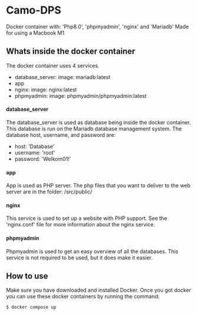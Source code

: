 # Camo-DPS
 Docker container with: 'Php8.0', 'phpmyadmin', 'nginx' and 'Mariadb'
 Made for using a Macbook M1


## Whats inside the docker container
 The docker container uses 4 services.
 * database_server: image: mariadb:latest
 * app
 * nginx: image: nginx:latest
 * phpmyadmin: image: phpmyadmin/phpmyadmin:latest

#### database_server
 The database_server is used as database being inside the docker container. This database is run on the Mariadb database management system.
 The database host, username, and password are:
 * host: 'Database'
 * username: 'root'
 * password: 'Welkom01!'

#### app
 App is used as PHP server. The php files that you want to deliver to the web server are in the folder: /src/public/

#### nginx
 This service is used to set up a website with PHP support. See the 'nginx.conf' file for more information about the nginx service.

#### phpmyadmin
 Phpmyadmin is used to get an easy overview of all the databases. This service is not required to be used, but it does make it easier.


## How to use
 Make sure you have downloaded and installed Docker.
 Once you got docker you can use these docker containers by running the command:

    $ docker compose up
